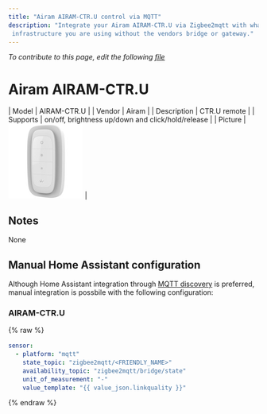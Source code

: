 ```yaml
---
title: "Airam AIRAM-CTR.U control via MQTT"
description: "Integrate your Airam AIRAM-CTR.U via Zigbee2mqtt with whatever smart home
 infrastructure you are using without the vendors bridge or gateway."
---
```


*To contribute to this page, edit the following
[file](https://github.com/Koenkk/zigbee2mqtt.io/blob/master/docgen/device_page_notes.js)*

# Airam AIRAM-CTR.U

| Model | AIRAM-CTR.U  |
| Vendor  | Airam  |
| Description | CTR.U remote |
| Supports | on/off, brightness up/down and click/hold/release |
| Picture | ![../images/devices/AIRAM-CTR.U.jpg](../images/devices/AIRAM-CTR.U.jpg) |

## Notes

None

## Manual Home Assistant configuration
Although Home Assistant integration through [MQTT discovery](../integration/home_assistant) is preferred,
manual integration is possbile with the following configuration:


### AIRAM-CTR.U
{% raw %}
```yaml
sensor:
  - platform: "mqtt"
    state_topic: "zigbee2mqtt/<FRIENDLY_NAME>"
    availability_topic: "zigbee2mqtt/bridge/state"
    unit_of_measurement: "-"
    value_template: "{{ value_json.linkquality }}"
```
{% endraw %}


